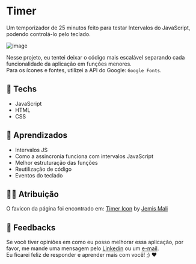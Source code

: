 # Timer

Um temporizador de 25 minutos feito para testar Intervalos do JavaScript, podendo controlá-lo pelo teclado.

![image](https://user-images.githubusercontent.com/100815627/217922350-e5540d04-08ab-466e-bc1a-f8442137ddb9.png)

Nesse projeto, eu tentei deixar o código mais escalável separando cada funcionalidade da aplicação em funções menores.<br>
Para os ícones e fontes, utilizei a API do Google: `Google Fonts`.

## 🚀 Techs

-   JavaScript
-   HTML
-   CSS

## 📒 Aprendizados

-   Intervalos JS
-   Como a assincronia funciona com intervalos JavaScript
-   Melhor estruturação das funções
-   Reutilização de código
-   Eventos do teclado

## 💁‍♀️ Atribuição

O favicon da página foi encontrado em:
<a href="https://iconscout.com/icons/timer" target="_blank">Timer Icon</a> by <a href="https://iconscout.com/contributors/jemismali" target="_blank">Jemis Mali</a>

## 🤝 Feedbacks

Se você tiver opiniões em como eu posso melhorar essa aplicação, por favor, me mande uma mensagem pelo [Linkedin](https://linkedin.com/in/raiane-oliveira-dev)
ou um <a href="mailto:raiane.oliveira404@gmail.com">e-mail</a>.<br>
Eu ficarei feliz de responder e aprender mais com você! ;) ❤️

